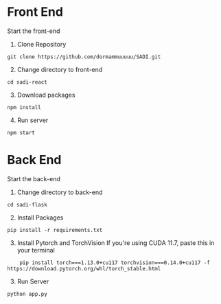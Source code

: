 # Front End
Start the front-end

1. Clone Repository

```
git clone https://github.com/dormammuuuuu/SADI.git
```

2. Change directory to front-end

```
cd sadi-react
```

3. Download packages

```
npm install
```

4. Run server

```
npm start
```
 

# Back End
Start the back-end
1. Change directory to back-end

```
cd sadi-flask
```

2. Install Packages

```
pip install -r requirements.txt
```

3. Install Pytorch and TorchVision
If you're using CUDA 11.7, paste this in your terminal
```
    pip install torch===1.13.0+cu117 torchvision===0.14.0+cu117 -f https://download.pytorch.org/whl/torch_stable.html
```

3. Run Server

```
python app.py
```
